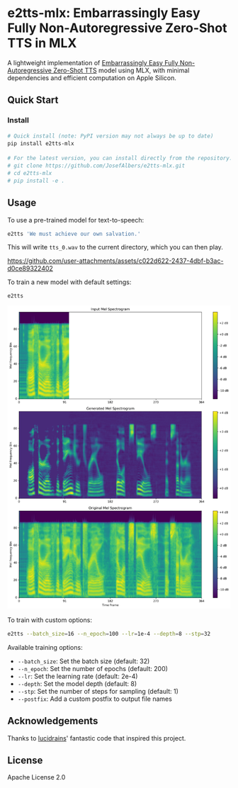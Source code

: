 # e2tts-mlx: Embarrassingly Easy Fully Non-Autoregressive Zero-Shot TTS in MLX

A lightweight implementation of [Embarrassingly Easy Fully Non-Autoregressive Zero-Shot TTS](https://arxiv.org/abs/2406.18009) model using MLX, with minimal dependencies and efficient computation on Apple Silicon.

## Quick Start

### Install

```zsh
# Quick install (note: PyPI version may not always be up to date)
pip install e2tts-mlx

# For the latest version, you can install directly from the repository:
# git clone https://github.com/JosefAlbers/e2tts-mlx.git
# cd e2tts-mlx
# pip install -e .
```

## Usage

To use a pre-trained model for text-to-speech:

```zsh
e2tts 'We must achieve our own salvation.'
```

This will write `tts_0.wav` to the current directory, which you can then play.

https://github.com/user-attachments/assets/c022d622-2437-4dbf-b3ac-d0ce89322402

To train a new model with default settings:

```zsh
e2tts
```

![e2tts](https://raw.githubusercontent.com/JosefAlbers/e2tts-mlx/main/assets/e2tts.png)

To train with custom options:

```zsh
e2tts --batch_size=16 --n_epoch=100 --lr=1e-4 --depth=8 --stp=32
```

Available training options:
- `--batch_size`: Set the batch size (default: 32)
- `--n_epoch`: Set the number of epochs (default: 200)
- `--lr`: Set the learning rate (default: 2e-4)
- `--depth`: Set the model depth (default: 8)
- `--stp`: Set the number of steps for sampling (default: 1)
- `--postfix`: Add a custom postfix to output file names

## Acknowledgements

Thanks to [lucidrains](https://github.com/lucidrains/e2-tts-pytorch)' fantastic code that inspired this project.

## License

Apache License 2.0
